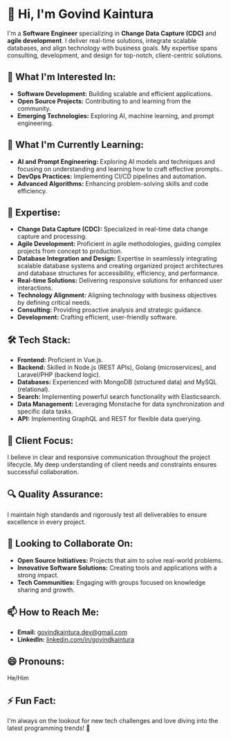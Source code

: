 # 👋 Hi, I'm Govind Kaintura

I'm a **Software Engineer** specializing in **Change Data Capture (CDC)** and **agile development**. I deliver real-time solutions, integrate scalable databases, and align technology with business goals. My expertise spans consulting, development, and design for top-notch, client-centric solutions.

## 👀 What I'm Interested In:
- **Software Development:** Building scalable and efficient applications.
- **Open Source Projects:** Contributing to and learning from the community.
- **Emerging Technologies:** Exploring AI, machine learning, and prompt engineering.

## 🌱 What I'm Currently Learning:
- **AI and Prompt Engineering:** Exploring AI models and techniques and focusing on understanding and learning how to craft effective prompts..
- **DevOps Practices:** Implementing CI/CD pipelines and automation.
- **Advanced Algorithms:** Enhancing problem-solving skills and code efficiency.

## 💼 Expertise:
- **Change Data Capture (CDC):** Specialized in real-time data change capture and processing.
- **Agile Development:** Proficient in agile methodologies, guiding complex projects from concept to production.
- **Database Integration and Design:** Expertise in seamlessly integrating scalable database systems and creating organized project architectures and database structures for accessibility, efficiency, and performance.
- **Real-time Solutions:** Delivering responsive solutions for enhanced user interactions.
- **Technology Alignment:** Aligning technology with business objectives by defining critical needs.
- **Consulting:** Providing proactive analysis and strategic guidance.
- **Development:** Crafting efficient, user-friendly software.

## 🛠️ Tech Stack:
- **Frontend:** Proficient in Vue.js.
- **Backend:** Skilled in Node.js (REST APIs), Golang (microservices), and Laravel/PHP (backend logic).
- **Databases:** Experienced with MongoDB (structured data) and MySQL (relational).
- **Search:** Implementing powerful search functionality with Elasticsearch.
- **Data Management:** Leveraging Monstache for data synchronization and specific data tasks.
- **API:** Implementing GraphQL and REST for flexible data querying.

## 🤝 Client Focus:
I believe in clear and responsive communication throughout the project lifecycle. My deep understanding of client needs and constraints ensures successful collaboration.

## 🔍 Quality Assurance:
I maintain high standards and rigorously test all deliverables to ensure excellence in every project.

## 💞️ Looking to Collaborate On:
- **Open Source Initiatives:** Projects that aim to solve real-world problems.
- **Innovative Software Solutions:** Creating tools and applications with a strong impact.
- **Tech Communities:** Engaging with groups focused on knowledge sharing and growth.

## 📫 How to Reach Me:
- **Email:** govindkaintura.dev@gmail.com
- **LinkedIn:** [linkedin.com/in/govindkaintura](https://linkedin.com/in/govindkaintura)

## 😄 Pronouns:
He/Him

## ⚡ Fun Fact:
I'm always on the lookout for new tech challenges and love diving into the latest programming trends! 🚀
